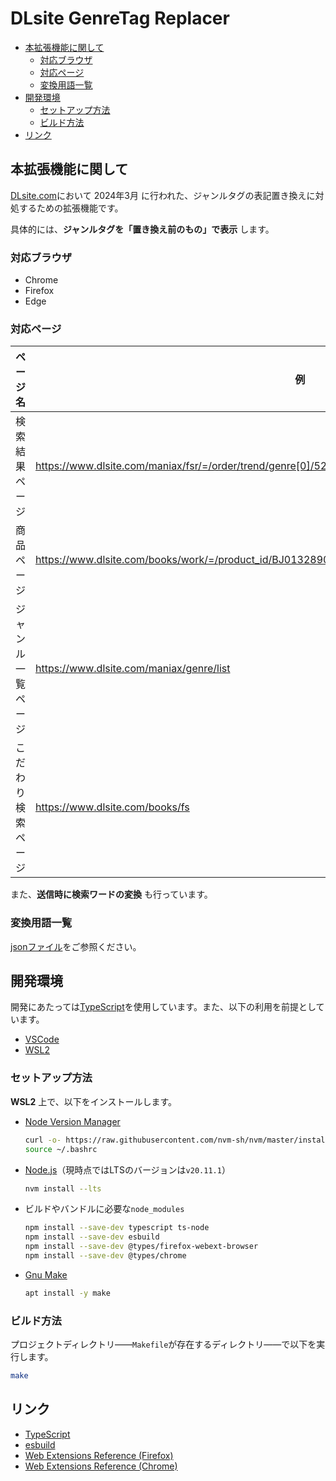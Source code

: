 # DLsite GenreTag Replacer <!-- omit in toc -->

- [本拡張機能に関して](#本拡張機能に関して)
  - [対応ブラウザ](#対応ブラウザ)
  - [対応ページ](#対応ページ)
  - [変換用語一覧](#変換用語一覧)
- [開発環境](#開発環境)
  - [セットアップ方法](#セットアップ方法)
  - [ビルド方法](#ビルド方法)
- [リンク](#リンク)

## 本拡張機能に関して

[DLsite.com](https://www.dlsite.com/index.html)において 2024年3月 に行われた、ジャンルタグの表記置き換えに対処するための拡張機能です。

具体的には、**ジャンルタグを「置き換え前のもの」で表示** します。

### 対応ブラウザ

- Chrome
- Firefox
- Edge

### 対応ページ

| ページ名 | 例 |
| --- | --- |
| 検索結果ページ | <https://www.dlsite.com/maniax/fsr/=/order/trend/genre[0]/525/options[0]/JPN/options[1]/NM/from/work.genre> |
| 商品ページ | <https://www.dlsite.com/books/work/=/product_id/BJ01328905.html> |
| ジャンル一覧ページ | <https://www.dlsite.com/maniax/genre/list> |
| こだわり検索ページ | <https://www.dlsite.com/books/fs> |

また、**送信時に検索ワードの変換** も行っています。

### 変換用語一覧

[jsonファイル](./assets/genre-word-conversion-map.json)をご参照ください。

## 開発環境

開発にあたっては[TypeScript](https://www.typescriptlang.org/)を使用しています。また、以下の利用を前提としています。

- [VSCode](https://code.visualstudio.com/)
- [WSL2](https://learn.microsoft.com/en-us/windows/wsl/install)

### セットアップ方法

**WSL2** 上で、以下をインストールします。

- [Node Version Manager](https://github.com/nvm-sh/nvm)

    ```sh
    curl -o- https://raw.githubusercontent.com/nvm-sh/nvm/master/install.sh | bash
    source ~/.bashrc
    ```

- [Node.js](https://nodejs.org/en)（現時点ではLTSのバージョンは`v20.11.1`）

    ```sh
    nvm install --lts
    ```

- ビルドやバンドルに必要な`node_modules`

    ```sh
    npm install --save-dev typescript ts-node
    npm install --save-dev esbuild
    npm install --save-dev @types/firefox-webext-browser
    npm install --save-dev @types/chrome
    ```

- [Gnu Make](https://www.gnu.org/software/make/)

    ```sh
    apt install -y make
    ```

### ビルド方法

プロジェクトディレクトリ――`Makefile`が存在するディレクトリ――で以下を実行します。

```sh
make
```

## リンク

- [TypeScript](https://www.typescriptlang.org/)
- [esbuild](https://esbuild.github.io/)
- [Web Extensions Reference (Firefox)](https://developer.mozilla.org/en-US/docs/Mozilla/Add-ons/WebExtensions)
- [Web Extensions Reference (Chrome)](https://developer.chrome.com/docs/extensions/reference)
